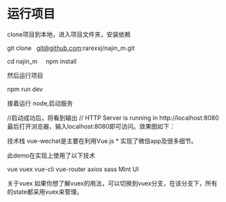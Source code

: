 # 运行项目
<p>clone项目到本地，进入项目文件夹，安装依赖</p>

git clone &nbsp;&nbsp;git@github.com:rarexxj/najin_m.git

cd najin_m  &nbsp;&nbsp;&nbsp;  npm install

然后运行项目

npm run dev

接着运行 node,启动服务

//启动成功后，将看到输出
// HTTP Server is running in http://localhost:8080
最后打开浏览器，输入localhost:8080即可访问。效果图如下：

技术栈
vue-wechat是主要在利用Vue.js * 实现了微信app及很多细节。

此demo在实现上使用了以下技术

vue
vuex
vue-cli
vue-router
axios
sass
Mint UI

关于vuex
如果你想了解vuex的用法，可以切换到vuex分支，在该分支下，所有的state都采用vuex来管理。